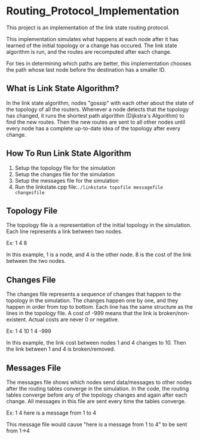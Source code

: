 # Routing_Protocol_Implementation

This project is an implementation of the link state routing protocol. 

This implementation simulates what happens at each node after it has learned of the initial topology or a change has occured. The link state algorithm is run, and the routes are recomputed after each change. 

For ties in determining which paths are better, this implementation chooses the path whose last node before the destination has a smaller ID. 


## What is Link State Algorithm?

In the link state algorithm, nodes "gossip" with each other about the state of the topology of all the routers. Whenever a node detects that the topology has changed, it runs the shortest path algorithm (Dijkstra's Algorithm) to find the new routes. Then the new routes are sent to all other nodes until every node has a complete up-to-date idea of the topology after every change.  


## How To Run Link State Algorithm

1. Setup the topology file for the simulation
2. Setup the changes file for the simulation
3. Setup the messages file for the simulation
4. Run the linkstate.cpp file:```./linkstate topofile messagefile changesfile```


## Topology File

The topology file is a representation of the initial topology in the simulation. Each line represents a link between two nodes. 

Ex: 1 4 8

In this example, 1 is a node, and 4 is the other node. 8 is the cost of the link between the two nodes. 


## Changes File

The changes file represents a sequence of changes that happen to the topology in the simulation. The changes happen one by one, and they happen in order from top to bottom. Each line has the same structure as the lines in the topology file. A cost of -999 means that the link is broken/non-existent. Actual costs are never 0 or negative. 

Ex:
1 4 10
1 4 -999

In this example, the link cost between nodes 1 and 4 changes to 10. Then the link between 1 and 4 is broken/removed. 


## Messages File

The messages file shows which nodes send data/messages to other nodes after the routing tables converge in the simulation. In the code, the routing tables converge before any of the topology changes and again after each change. All messages in this file are sent every time the tables converge. 

Ex: 1 4 here is a message from 1 to 4

This message file would cause "here is a message from 1 to 4" to be sent from 1->4



